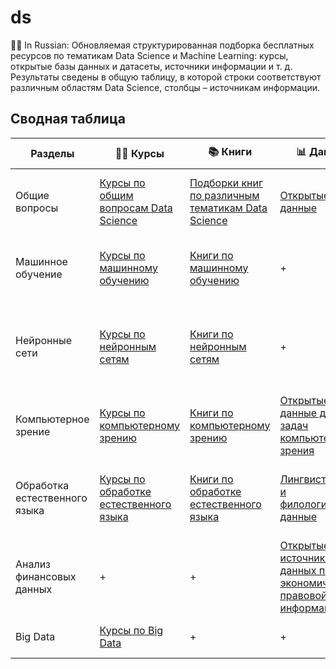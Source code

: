 # ds
👨‍🔬 In Russian: Обновляемая структурированная подборка бесплатных ресурсов по тематикам Data Science и Machine Learning: курсы, открытые базы данных и датасеты, источники информации и т. д. Результаты сведены в общую таблицу, в которой строки соответствуют различным областям Data Science, столбцы – источникам информации. 

## Сводная таблица
Разделы | 👨‍🏫 Курсы | 📚 Книги | 📊 Данные | 🙋‍♂️ Посты | ✊ Программы
--- | --- | --- | --- | --- | ---
Общие вопросы | [Курсы по общим вопросам Data Science](couses/courses_data_science.md) | [Подборки книг по различным тематикам Data Science](books/books_data_science.md) | [Открытые данные](data/data_data_science.md) | [Издания, посвященные общим вопросам Data Science](social/social_data_science.md) | [Программное обеспечение для общих задач Data Science](software/software_data_science.md)
Машинное обучение | [Курсы по машинному обучению](courses/courses_machine_learning.md) | [Книги по машинному обучению](books/books_machine_learning.md) | + | [Другие источники по классическому Machine Learning](social/social_machine_learning.md) | [Библиотеки и репозитории для машинного обучения](software/software_machine_learning.md)
Нейронные сети | [Курсы по нейронным сетям](courses/courses_neural_networks.md) | [Книги по нейронным сетям](books/books_neural_networks.md) | + | [Источники, посвященные вопросам нейронных сетей и глубокого обучения](social/social_neural_networks.md) | +
Компьютерное зрение | [Курсы по компьютерному зрению](courses/courses_computer_vision.md) | [Книги по компьютерному зрению](books/books_computer_vision.md) | [Открытые данные для задач компьютерного зрения](data/data_computer_vision.md) | [Источники, посвященные вопросам компьютерного зрения](social/social_computer_vision.md) | +
Обработка естественного языка | [Курсы по обработке естественного языка](courses/courses_nlp.md) | [Книги по обработке естественного языка](books/books_nlp.md) | [Лингвистические и филологические данные](data/data_nlp.md) | [Источники, посвященные вопросам обработки естественного языка](social/social_nlp.md) | +
Анализ финансовых данных | + | + | [Открытые источники и базы данных по экономической и правовой информации](data/data_finance.md) | + | +
Big Data | [Курсы по Big Data](courses/courses_big_data.md) | +  | + | [Источники, посвященные Big Data](social/social_data_science.md) | +
